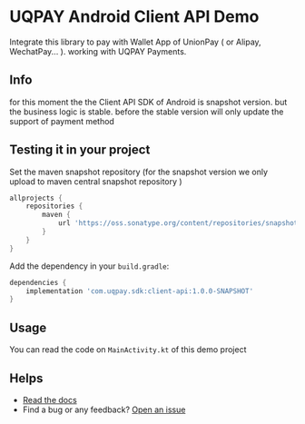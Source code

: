 # UQPAY Android Client API Demo

Integrate this library to pay with Wallet App of UnionPay ( or Alipay, WechatPay... ). working with UQPAY Payments.

## Info
for this moment the the Client API SDK of Android is snapshot version. but the business logic is stable.
before the stable version will only update the support of payment method

## Testing it in your project

Set the maven snapshot repository (for the snapshot version we only upload to maven central snapshot repository )
```groovy
allprojects {
    repositories {
        maven {
            url 'https://oss.sonatype.org/content/repositories/snapshots/'
        }
    }
}
```

Add the dependency in your `build.gradle`:
```groovy
dependencies {
    implementation 'com.uqpay.sdk:client-api:1.0.0-SNAPSHOT'
}
```

## Usage

You can read the code on `MainActivity.kt` of this demo project

## Helps
* [Read the docs](https://developer.uqpay.com/api/#/)
* Find a bug or any feedback? [Open an issue](https://github.com/uqpaytechnology/client-api-android-demo/issues)